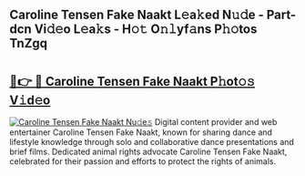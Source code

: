 ## Caroline Tensen Fake Naakt L𝚎a𝚔ed N𝚞𝚍e - Part-dcn Vi𝚍𝚎o L𝚎a𝚔s - H𝚘𝚝 O𝚗𝚕yf𝚊ns P𝚑𝚘tos TnZgq

# <h2><a href="http://kfaa0o.oniu.top/?m=Caroline+Tensen+Fake+Naakt">🔗👉 🔴 Caroline Tensen Fake Naakt P𝚑ot𝚘𝚜 V𝚒d𝚎o</a></h2>

[![Caroline Tensen Fake Naakt Nu𝚍e𝚜](https://i.imgur.com/0qMVB7G.gif)](http://kfaa0o.oniu.top/?m=Caroline+Tensen+Fake+Naakt)
Digital content provider and web entertainer Caroline Tensen Fake Naakt, known for sharing dance and lifestyle knowledge through solo and collaborative dance presentations and brief films. Dedicated animal rights advocate Caroline Tensen Fake Naakt, celebrated for their passion and efforts to protect the rights of animals.  
